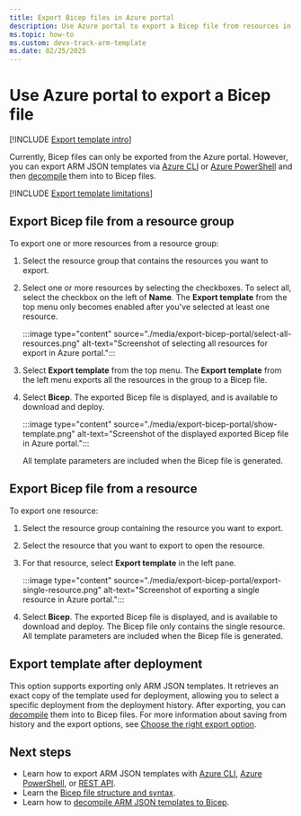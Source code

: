 ```yaml
---
title: Export Bicep files in Azure portal
description: Use Azure portal to export a Bicep file from resources in your subscription.
ms.topic: how-to
ms.custom: devx-track-arm-template
ms.date: 02/25/2025
---
```


# Use Azure portal to export a Bicep file

[!INCLUDE [Export template intro](../../../includes/resource-manager-export-template-intro.md)]

Currently, Bicep files can only be exported from the Azure portal. However, you can export ARM JSON templates via [Azure CLI](../templates/export-template-cli.md) or [Azure PowerShell](../templates/export-template-powershell.md) and then [decompile](./decompile.md) them into to Bicep files.

[!INCLUDE [Export template limitations](../../../includes/resource-manager-export-template-limitations.md)]

## Export Bicep file from a resource group

To export one or more resources from a resource group:

1. Select the resource group that contains the resources you want to export.

1. Select one or more resources by selecting the checkboxes. To select all, select the checkbox on the left of **Name**. The **Export template** from the top menu only becomes enabled after you've selected at least one resource.

   :::image type="content" source="./media/export-bicep-portal/select-all-resources.png" alt-text="Screenshot of selecting all resources for export in Azure portal.":::

1. Select **Export template** from the top menu. The **Export template** from the left menu exports all the resources in the group to a Bicep file.

1. Select **Bicep**. The exported Bicep file is displayed, and is available to download and deploy.

   :::image type="content" source="./media/export-bicep-portal/show-template.png" alt-text="Screenshot of the displayed exported Bicep file in Azure portal.":::

   All template parameters are included when the Bicep file is generated. 

## Export Bicep file from a resource

To export one resource:

1. Select the resource group containing the resource you want to export.

1. Select the resource that you want to export to open the resource.

1. For that resource, select **Export template** in the left pane.

   :::image type="content" source="./media/export-bicep-portal/export-single-resource.png" alt-text="Screenshot of exporting a single resource in Azure portal.":::

1. Select **Bicep**. The exported Bicep file is displayed, and is available to download and deploy. The Bicep file only contains the single resource. All template parameters are included when the Bicep file is generated.

## Export template after deployment

This option supports exporting only ARM JSON templates. It retrieves an exact copy of the template used for deployment, allowing you to select a specific deployment from the deployment history. After exporting, you can [decompile](./decompile.md) them into to Bicep files. For more information about saving from history and the export options, see [Choose the right export option](../templates/export-template-portal.md#choose-the-right-export-option).

## Next steps

* Learn how to export ARM JSON templates with [Azure CLI](../templates/export-template-cli.md), [Azure PowerShell](../templates/export-template-powershell.md), or [REST API](/rest/api/resources/resourcegroups/exporttemplate).
* Learn the [Bicep file structure and syntax](./file.md).
* Learn how to [decompile ARM JSON templates to Bicep](./decompile.md).
